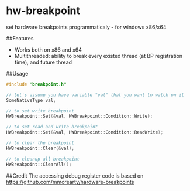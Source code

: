 # hw-breakpoint
set hardware breakpoints programmaticaly - for windows x86/x64

##Features

* Works both on x86 and x64
* Multithreaded: ability to break every existed thread (at BP registration time), and future thread

##Usage
```c++
#include "breakpoint.h"

// let's assume you have variable "val" that you want to watch on it
SomeNativeType val;

// to set write breakpoint
HWBreakpoint::Set(&val, HWBreakpoint::Condition::Write);

// to set read and write breakpoint
HWBreakpoint::Set(&val, HWBreakpoint::Condition::ReadWrite);

// to clear the breakpoint
HWBreakpoint::Clear(&val);

// to cleanup all breakpoint
HWBreakpoint::ClearAll();
```
##Credit
The accessing debug register code is based on https://github.com/mmorearty/hardware-breakpoints
